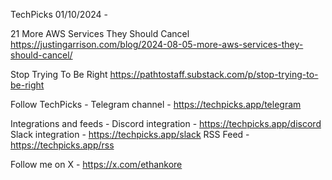 TechPicks 01/10/2024 -

21 More AWS Services They Should Cancel
https://justingarrison.com/blog/2024-08-05-more-aws-services-they-should-cancel/

Stop Trying To Be Right
https://pathtostaff.substack.com/p/stop-trying-to-be-right

Follow TechPicks -
Telegram channel - https://techpicks.app/telegram

Integrations and feeds -
Discord integration - https://techpicks.app/discord
Slack integration - https://techpicks.app/slack
RSS Feed - https://techpicks.app/rss

Follow me on X - https://x.com/ethankore